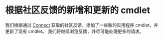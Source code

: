 # <a name="new-and-updated-cmdlets-based-on-community-feedback"></a>根据社区反馈的新增和更新的 cmdlet 
我们根据通过 [Connect](https://connect.microsoft.com/powershell) 获取的社区反馈，添加了一些新的实用程序 cmdlet，并更新了现有 cmdlet。 我们将继续浏览反馈，并尽可能处理更多的请求。

